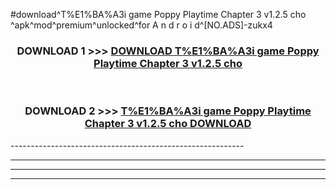 #download^T%E1%BA%A3i game Poppy Playtime Chapter 3 v1.2.5 cho ^apk^mod^premium^unlocked^for A n d r o i d^[NO.ADS]-zukx4



<div align="center">

<h3>DOWNLOAD 1 >>> <a href="https://runaway1.web.app/?sq=T%E1%BA%A3i game Poppy Playtime Chapter 3 v1.2.5 cho ">DOWNLOAD T%E1%BA%A3i game Poppy Playtime Chapter 3 v1.2.5 cho </a></h3><br>

<h3>DOWNLOAD 2 >>> <a href="https://runaway1.web.app/?sq=T%E1%BA%A3i game Poppy Playtime Chapter 3 v1.2.5 cho ">T%E1%BA%A3i game Poppy Playtime Chapter 3 v1.2.5 cho  DOWNLOAD </a></h3>

</div>
----------------------------------------------------------

----------------------------------------------------------

----------------------------------------------------------

----------------------------------------------------------



